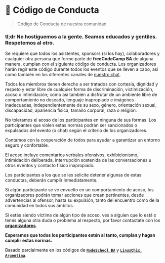 # :green_book: Código de Conducta

> Código de Conducta de nuestra comunidad

### tl;dr No hostiguemos a la gente. Seamos educados y gentiles. Respetemos al otro.

Se requiere que todos los asistentes, sponsors (si los hay), colaboradores y cualquier otra persona que forme parte de **freeCodeCamp BA** de alguna manera, cumplan con el siguiente código de conducta. Los organizadores harán regir este código durante todos los eventos que se lleven a cabo, así como también en los diferentes canales de [nuestro chat](https://freecodecampba.org/chat).

Todos los miembros tienen derecho a ser tratados con cortesía, dignidad y respeto y estar libre de cualquier forma de discriminación, victimización, acoso o intimidación; como así también a disfrutar de un ambiente libre de comportamiento no deseado, lenguaje inapropiado e imágenes inadecuadas, independientemente de su sexo, género, orientación sexual, discapacidad, apariencia física, tamaño corporal, raza o religión.  

No toleramos el acoso de los participantes en ninguna de sus formas. Los participantes que violen estas normas podrán ser sancionados o expulsados del evento (o chat) según el criterio de los organizadores.

Contamos con la cooperación de todos para ayudar a garantizar un entorno seguro y confortable.

El acoso incluye comentarios verbales ofensivos, exhibicionismo, intimidación deliberada, interrupción sostenida de las conversaciones u otros eventos y contacto físico inapropiado.

Los participantes a los que se les solicite detener algunas de estas conductas, deberán cumplir inmediatamente.

Si algún participante se ve envuelto en un comportamiento de acoso, los organizadores podrán tomar acciones que crean pertinentes, desde advertencias al ofensor, hasta su expulsión, tanto del encuentro como de la comunidad en todos sus ámbitos.

Si estás siendo víctima de algún tipo de acoso, ves a alguien que lo está o tenés alguna otra duda o problema al respecto, por favor contactate con los **[organizadores](https://github.com/FreeCodeCampBA/quick-start#organizadores)**.
  
**Esperamos que todos los participantes estén al tanto, cumplan y hagan cumplir estas normas.** 

Basado parcialmente en los códigos de **[`NodeSchool BA`](https://github.com/nodeschool/buenosaires/blob/master/codigodeconducta.md)** y **[`LinuxChix Argentina`](http://linuxchixar.org/coc/)**.
